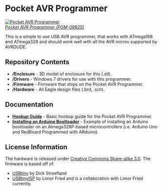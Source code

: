 Pocket AVR Programmer
=====================

[![Pocket AVR Programmer](https://dlnmh9ip6v2uc.cloudfront.net/images/products/9/8/2/5/09825-01b.jpg)  
*Pocket AVR Programmer (PGM-09825)*](https://www.sparkfun.com/products/9825)

This is a simple to use USB AVR programmer, that works with ATmega168 and ATmega328 and should work well
with all the AVR micros supported by AVRDUDE.

Repository Contents
-------------------
* **/Enclosure** - 3D model of enclosure for this (.stl).
* **/Drivers** - Windows 7 drivers for use with this programmer. 
* **/Firmware** - Firmware that ships on the Pocket AVR Programmer.
* **/Hardware** - All Eagle design files (.brd, .sch).

Documentation
--------------
* **[Hookup Guide](https://learn.sparkfun.com/tutorials/pocket-avr-programmer-hookup-guide)** - Basic hookup guide for the Pocket AVR Programmer. 
* **[Installing an Arduino Bootloader](https://learn.sparkfun.com/tutorials/installing-an-arduino-bootloader)**  - Example of installing an Arduino bootloader on an Atmega328P-based microcontrollers (i.e. Arduino Uno and RedBoard Programmed with ARduino).

License Information
-------------------
The hardware is released under [Creative Commons Share-alike 3.0](http://creativecommons.org/licenses/by-sa/3.0/).
The firmware is based off of:
* [USBtiny](http://dicks.home.xs4all.nl/avr/usbtiny/index.html) by Dick Streefland
* [USBtinyISP](http://www.ladyada.net/make/usbtinyisp/) by Limor Fried and is a collaboration with Limor Fried currently.
 
